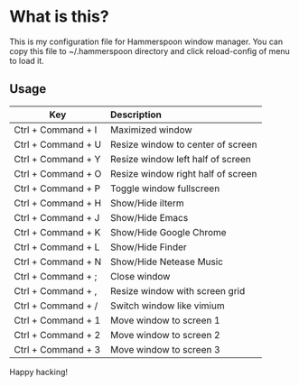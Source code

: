 # What is this?
This is my configuration file for Hammerspoon window manager.
You can copy this file to ~/.hammerspoon directory and click reload-config of menu to load it.

## Usage

| Key                | Description                        |
| --------           | :-----                             |
| Ctrl + Command + I | Maximized window                   |
| Ctrl + Command + U | Resize window to center of screen  |
| Ctrl + Command + Y | Resize window left half of screen  |
| Ctrl + Command + O | Resize window right half of screen |
| Ctrl + Command + P | Toggle window fullscreen           |
| Ctrl + Command + H | Show/Hide iIterm                   |
| Ctrl + Command + J | Show/Hide Emacs                    |
| Ctrl + Command + K | Show/Hide Google Chrome            |
| Ctrl + Command + L | Show/Hide Finder                   |
| Ctrl + Command + N | Show/Hide Netease Music            |
| Ctrl + Command + ; | Close window                       |
| Ctrl + Command + , | Resize window with screen grid     |
| Ctrl + Command + / | Switch window like vimium          |
| Ctrl + Command + 1 | Move window to screen 1            |
| Ctrl + Command + 2 | Move window to screen 2            |
| Ctrl + Command + 3 | Move window to screen 3            |

Happy hacking!
